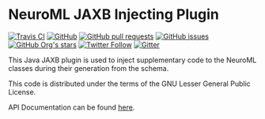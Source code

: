 NeuroML JAXB Injecting Plugin
=============================

[![Travis CI](https://travis-ci.com/NeuroML/org.neuroml.model.injectingplugin.svg?branch=master)](https://travis-ci.com/NeuroML/org.neuroml.model.injectingplugin)
[![GitHub](https://img.shields.io/github/license/NeuroML/org.neuroml.model.injectingplugin)](https://github.com/NeuroML/org.neuroml.model.injectingplugin/blob/master/LICENSE.lesser)
[![GitHub pull requests](https://img.shields.io/github/issues-pr/NeuroML/org.neuroml.model.injectingplugin)](https://github.com/NeuroML/org.neuroml.model.injectingplugin/pulls)
[![GitHub issues](https://img.shields.io/github/issues/NeuroML/org.neuroml.model.injectingplugin)](https://github.com/NeuroML/org.neuroml.model.injectingplugin/issues)
[![GitHub Org's stars](https://img.shields.io/github/stars/NeuroML?style=social)](https://github.com/NeuroML)
[![Twitter Follow](https://img.shields.io/twitter/follow/NeuroML?style=social)](https://twitter.com/NeuroML)
[![Gitter](https://badges.gitter.im/NeuroML/community.svg)](https://gitter.im/NeuroML/community?utm_source=badge&utm_medium=badge&utm_campaign=pr-badge)

This Java JAXB plugin is used to inject supplementary code to the NeuroML 
classes during their generation from the schema.  

This code is distributed under the terms of the GNU Lesser General Public License.

API Documentation can be found [here](http://neuroml.github.io/org.neuroml.model.injectingplugin/index.html).
